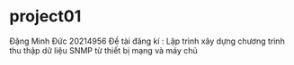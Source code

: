 # project01

Đặng Minh Đức 20214956 
Đề tài đăng kí : Lập trình xây dựng chương trình thu thập dữ liệu SNMP từ thiết bị mạng và máy chủ
